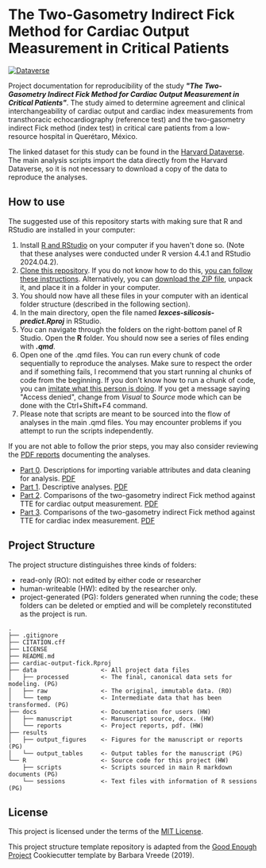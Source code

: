 # The Two-Gasometry Indirect Fick Method for Cardiac Output Measurement in Critical Patients

[![Dataverse](https://img.shields.io/badge/Dataverse%20DOI-10.7910/DVN/J4ONSU-red)](https://dataverse.harvard.edu/dataset.xhtml?persistentId=doi:10.7910/DVN/J4ONSU)

Project documentation for reproducibility of the study ***"The Two-Gasometry Indirect Fick Method for Cardiac Output Measurement in Critical Patients"***. The study aimed to determine agreement and clinical interchangeability of cardiac output and cardiac index measurements from transthoracic echocardiography (reference test) and the two-gasometry indirect Fick method (index test) in critical care patients from a low-resource hospital in Querétaro, México. 

The linked dataset for this study can be found in the [Harvard Dataverse](https://dataverse.harvard.edu/dataset.xhtml?persistentId=doi:10.7910/DVN/J4ONSU). The main analysis scripts import the data directly from the Harvard Dataverse, so it is not necessary to download a copy of the data to reproduce the analyses.

## How to use

The suggested use of this repository starts with making sure that R and RStudio are installed in your computer:
1. Install [R and RStudio](https://posit.co/download/rstudio-desktop/) on your computer if you haven't done so. (Note that these analyses were conducted under R version 4.4.1 and RStudio 2024.04.2).
2. [Clone this repository](https://docs.github.com/en/repositories/creating-and-managing-repositories/cloning-a-repository). If you do not know how to do this, [you can follow these instructions](https://docs.github.com/en/desktop/overview/getting-started-with-github-desktop). Alternatively, you can [download the ZIP file](https://github.com/UtrechtUniversity/lexces-silicosis-predict/archive/refs/heads/main.zip), unpack it, and place it in a folder in your computer.
3. You should now have all these files in your computer with an identical folder structure (described in the following section).
4. In the main directory, open the file named ***lexces-silicosis-predict.Rproj*** in RStudio.
5. You can navigate through the folders on the right-bottom panel of R Studio. Open the **R** folder. You should now see a series of files ending with ***.qmd***.
6. Open one of the .qmd files. You can run every chunk of code sequentially to reproduce the analyses. Make sure to respect the order and if something fails, I recommend that you start running al chunks of code from the beginning. If you don't know how to run a chunk of code, you can [imitate what this person is doing](https://youtu.be/RPF6gGyeJmg?feature=shared&t=30). If you get a message saying "Access denied", change from *Visual* to *Source* mode which can be done with the Ctrl+Shift+F4 command.
7. Please note that scripts are meant to be sourced into the flow of analyses in the main .qmd files. You may encounter problems if you attempt to run the scripts independently. 

If you are not able to follow the prior steps, you may also consider reviewing the [PDF reports](docs/reports) documenting the analyses. 

-   [Part 0](R/parte_0_limpieza_datos.qmd). Descriptions for importing variable attributes and data cleaning for analysis. [PDF](docs/reports/parte_0_limpieza_datos.pdf)
-   [Part 1](R/parte_1_descriptivos.qmd). Descriptive analyses. [PDF](docs/reports/parte_1_descriptivos.pdf)
-   [Part 2](R/parte_2_cardiac_output.qmd). Comparisons of the two-gasometry indirect Fick method against TTE for cardiac output measurement. [PDF](docs/reports/parte_2_cardiac_output.pdf)
-   [Part 3](R/parte_3_cardiac_index.qmd). Comparisons of the two-gasometry indirect Fick method against TTE for cardiac index measurement. [PDF](docs/reports/parte_3_cardiac_index.pdf)

## Project Structure

The project structure distinguishes three kinds of folders:
- read-only (RO): not edited by either code or researcher
- human-writeable (HW): edited by the researcher only.
- project-generated (PG): folders generated when running the code; these folders can be deleted or emptied and will be completely reconstituted as the project is run.

```         
.
├── .gitignore
├── CITATION.cff
├── LICENSE
├── README.md
├── cardiac-output-fick.Rproj
├── data                  <- All project data files
│   ├── processed         <- The final, canonical data sets for modeling. (PG)
│   ├── raw               <- The original, immutable data. (RO)
│   └── temp              <- Intermediate data that has been transformed. (PG)
├── docs                  <- Documentation for users (HW)
│   ├── manuscript        <- Manuscript source, docx. (HW)
│   └── reports           <- Project reports, pdf. (HW)
├── results
│   ├── output_figures    <- Figures for the manuscript or reports (PG)
│   └── output_tables     <- Output tables for the manuscript (PG)
└── R                     <- Source code for this project (HW)
    ├── scripts           <- Scripts sourced in main R markdown documents (PG)
    └── sessions          <- Text files with information of R sessions (PG)

```

## License

This project is licensed under the terms of the [MIT License](/LICENSE).

This project structure template repository is adapted from the [Good Enough Project](https://github.com/bvreede/good-enough-project) Cookiecutter template by Barbara Vreede (2019).
